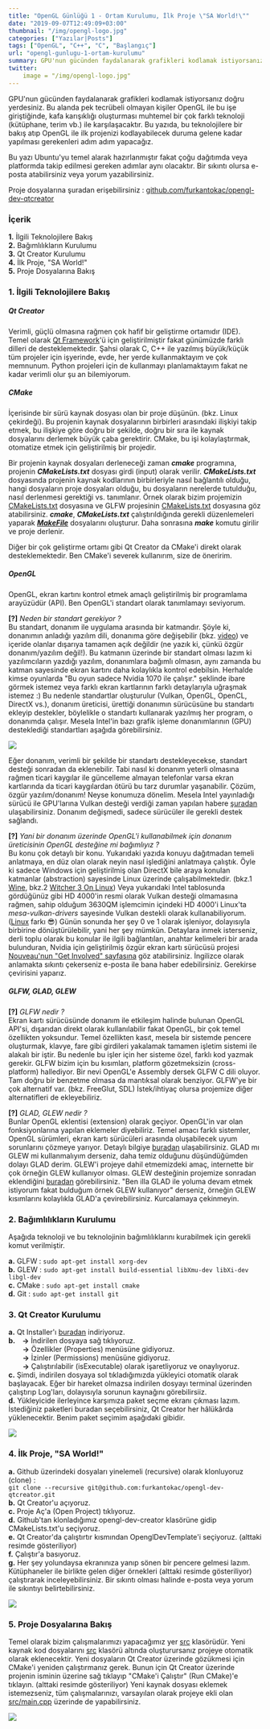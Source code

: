 ```yaml
---
title: "OpenGL Günlüğü 1 - Ortam Kurulumu, İlk Proje \"SA World!\""
date: "2019-09-07T12:49:09+03:00"
thumbnail: "/img/opengl-logo.jpg"
categories: ["Yazılar|Posts"]
tags: ["OpenGL", "C++", "C", "Başlangıç"]
url: "opengl-gunlugu-1-ortam-kurulumu"
summary: GPU'nun gücünden faydalanarak grafikleri kodlamak istiyorsanız doğru yerdesiniz. Bu yazıda, OpenGL ile ilk projenizi kodlayabilecek duruma gelene kadar yapılması gerekenleri adım adım yapacağız.
twitter:
    image = "/img/opengl-logo.jpg"
---
```


GPU'nun gücünden faydalanarak grafikleri kodlamak istiyorsanız doğru yerdesiniz. Bu alanda pek tecrübeli olmayan kişiler OpenGL ile bu işe giriştiğinde, kafa karışıklığı oluşturması muhtemel bir çok farklı teknoloji (kütüphane, terim vb.) ile karşılaşacaktır. Bu yazıda, bu teknolojilere bir bakış atıp OpenGL ile ilk projenizi kodlayabilecek duruma gelene kadar yapılması gerekenleri adım adım yapacağız.

Bu yazı Ubuntu'yu temel alarak hazırlanmıştır fakat çoğu dağıtımda veya platformda takip edilmesi gereken adımlar aynı olacaktır. Bir sıkıntı olursa e-posta atabilirsiniz veya yorum yazabilirsiniz.

Proje dosyalarına şuradan erişebilirsiniz : [github.com/furkantokac/opengl-dev-qtcreator](https://github.com/furkantokac/opengl-dev-qtcreator)


### İçerik

**1.** İlgili Teknolojilere Bakış <br>
**2.** Bağımlılıkların Kurulumu <br>
**3.** Qt Creator Kurulumu <br>
**4.** İlk Proje, "SA World!" <br>
**5.** Proje Dosyalarına Bakış


### 1. İlgili Teknolojilere Bakış

##### Qt Creator

Verimli, güçlü olmasına rağmen çok hafif bir geliştirme ortamıdır (IDE). Temel olarak [Qt Framework](/qt-framework-genel-bakis)'ü için geliştirilmiştir fakat günümüzde farklı dilleri de desteklemektedir. Şahsi olarak C, C++ ile yazılmış büyük/küçük tüm projeler için işyerinde, evde, her yerde kullanmaktayım ve çok memnunum. Python projeleri için de kullanmayı planlamaktayım fakat ne kadar verimli olur şu an bilemiyorum.


##### CMake

İçerisinde bir sürü kaynak dosyası olan bir proje düşünün. (bkz. Linux çekirdeği). Bu projenin kaynak dosyalarının birbirleri arasındaki ilişkiyi takip etmek, bu ilişkiye göre doğru bir şekilde, doğru bir sıra ile kaynak dosyalarını derlemek büyük çaba gerektirir. CMake, bu işi kolaylaştırmak, otomatize etmek için geliştirilmiş bir projedir. 

Bir projenin kaynak dosyaları derleneceği zaman ***cmake*** programına, projenin ***CMakeLists.txt*** dosyası girdi (input) olarak verilir. ***CMakeLists.txt*** dosyasında projenin kaynak kodlarının birbirleriyle nasıl bağlantılı olduğu, hangi dosyaların proje dosyaları olduğu, bu dosyaların nerelerde tutulduğu, nasıl derlenmesi gerektiği vs. tanımlanır. Örnek olarak bizim projemizin [CMakeLists.txt](https://github.com/furkantokac/opengl-dev-qtcreator/blob/master/CMakeLists.txt) dosyasına ve GLFW projesinin [CMakeLists.txt](https://github.com/glfw/glfw/blob/b1309dd42a72c8f7cd58a6f75329c4328679aed2/CMakeLists.txt) dosyasına göz atabilirsiniz. ***cmake***, ***CMakeLists.txt*** çalıştırıldığında gerekli düzenlemeleri yaparak [***MakeFile***](https://stackoverflow.com/questions/25789644/difference-between-using-makefile-and-cmake-to-compile-the-code/25790020) dosyalarını oluşturur. Daha sonrasına ***make*** komutu girilir ve proje derlenir.

Diğer bir çok geliştirme ortamı gibi Qt Creator da CMake'i direkt olarak desteklemektedir. Ben CMake'i severek kullanırım, size de öneririm.


##### OpenGL

OpenGL, ekran kartını kontrol etmek amaçlı geliştirilmiş bir programlama arayüzüdür (API). Ben OpenGL'i standart olarak tanımlamayı seviyorum.

**[?]** *Neden bir standart gerekiyor ?* <br>
Bu standart, donanım ile uygulama arasında bir katmandır. Şöyle ki, donanımın anladığı yazılım dili, donanıma göre değişebilir (bkz. [video](https://www.youtube.com/watch?v=KHa-OSrZPGo)) ve içeride olanlar dışarıya tamamen açık değildir (ne yazık ki, çünkü özgür donanım/yazılım değil!). Bu katmanın üzerinde bir standart olması lazım ki yazılımcıların yazdığı yazılım, donanımlara bağımlı olmasın, aynı zamanda bu katman sayesinde ekran kartını daha kolaylıkla kontrol edebilsin. Herhalde kimse oyunlarda "Bu oyun sadece Nvidia 1070 ile çalışır." şeklinde ibare görmek istemez veya farklı ekran kartlarının farklı detaylarıyla uğraşmak istemez :) Bu nedenle standartlar oluşturulur (Vulkan, OpenGL, OpenCL, DirectX vs.), donanım üreticisi, ürettiği donanımın sürücüsüne bu standartı ekleyip destekler, böylelikle o standartı kullanarak yazılmış her program, o donanımda çalışır. Mesela Intel'in bazı grafik işleme donanımlarının (GPU) desteklediği standartları aşağıda görebilirsiniz.

[![](/img/intel-gpu-api-compatibilities.jpg)](https://www.intel.com/content/www/us/en/support/articles/000005524/graphics-drivers.html)

Eğer donanım, verimli bir şekilde bir standartı destekleyecekse, standart desteği sonradan da eklenebilir. Tabi nasıl ki donanım yeterli olmasına rağmen ticari kaygılar ile güncelleme almayan telefonlar varsa ekran kartlarında da ticari kaygılardan ötürü bu tarz durumlar yaşanabilir. Çözüm, özgür yazılım/donanım! Neyse konumuza dönelim. Mesela Intel yayınladığı sürücü ile GPU'larına Vulkan desteği verdiği zaman yapılan habere [şuradan](https://www.geeks3d.com/20180830/intel-hd-graphics-driver-v6286-released-vulkan-1-1-82-support-added/) ulaşabilirsiniz. Donanım değişmedi, sadece sürücüler ile gerekli destek sağlandı.

**[?]** *Yani bir donanım üzerinde OpenGL'i kullanabilmek için donanım üreticisinin OpenGL desteğine mi bağımlıyız ?* <br>
Bu konu çok detaylı bir konu. Yukarıdaki yazıda konuyu dağıtmadan temeli anlatmaya, en düz olan olarak neyin nasıl işlediğini anlatmaya çalıştık. Öyle ki sadece Windows için geliştirilmiş olan DirectX bile araya konulan katmanlar (abstraction) sayesinde Linux üzerinde çalışabilmektedir. (bkz.1 [Wine](https://www.winehq.org/), bkz.2 [Witcher 3 On Linux](https://www.youtube.com/watch?v=rusq83ETM9E)) Veya yukarıdaki Intel tablosunda gördüğünüz gibi HD 4000'in resmi olarak Vulkan desteği olmamasına rağmen, sahip olduğum 3630QM işlemcimin içindeki HD 4000'i Linux'ta *mesa-vulkan-drivers* sayesinde Vulkan destekli olarak kullanabiliyorum. ([Linux](https://youtu.be/oHNKTlz1lps) farkı 😎) Günün sonunda her şey 0 ve 1 olarak işleniyor, dolayısıyla birbirine dönüştürülebilir, yani her şey mümkün. Detaylara inmek isterseniz, derli toplu olarak bu konular ile ilgili bağlantıları, anahtar kelimeleri bir arada bulunduran, Nvidia için geliştirilmiş özgür ekran kartı sürücüsü projesi [Nouveau'nun "Get Involved" sayfasına](https://nouveau.freedesktop.org/wiki/IntroductoryCourse/) göz atabilirsiniz. İngilizce olarak anlamakta sıkıntı çekerseniz e-posta ile bana haber edebilirsiniz. Gerekirse çevirisini yaparız.


##### GLFW, GLAD, GLEW

**[?]** *GLFW nedir ?* <br>
Ekran kartı sürücüsünde donanım ile etkileşim halinde bulunan OpenGL API'si, dışarıdan direkt olarak kullanılabilir fakat OpenGL, bir çok temel özellikten yoksundur. Temel özellikten kasıt, mesela bir sistemde pencere oluşturmak, klavye, fare gibi girdileri yakalamak tamamen işletim sistemi ile alakalı bir iştir. Bu nedenle bu işler için her sisteme özel, farklı kod yazmak gerekir. GLFW bizim için bu kısımları, platform gözetmeksizin (cross-platform) hallediyor. Bir nevi OpenGL'e Assembly dersek GLFW C dili oluyor. Tam doğru bir benzetme olmasa da mantıksal olarak benziyor. GLFW'ye bir çok alternatif var. (bkz. FreeGlut, SDL) İstek/ihtiyaç olursa projemize diğer alternatifleri de ekleyebiliriz.

**[?]** *GLAD, GLEW nedir ?* <br>
Bunlar OpenGL eklentisi (extension) olarak geçiyor. OpenGL'in var olan fonksiyonlarına yapılan eklemeler diyebiliriz. Temel amacı farklı sistemler, OpenGL sürümleri, ekran kartı sürücüleri arasında oluşabilecek uyum sorunlarını çözmeye yarıyor. Detaylı bilgiye [buradan](https://www.khronos.org/opengl/wiki/OpenGL_Extension) ulaşabilirsiniz. GLAD mı GLEW mi kullanmalıyım derseniz, daha temiz olduğunu düşündüğümden dolayı GLAD derim. GLEW'i projeye dahil etmemizdeki amaç, internette bir çok örneğin GLEW kullanıyor olması. GLEW desteğinin projemize sonradan eklendiğini [buradan](https://github.com/furkantokac/opengl-dev-qtcreator/commits/master) görebilirsiniz. "Ben illa GLAD ile yoluma devam etmek istiyorum fakat bulduğum örnek GLEW kullanıyor" derseniz, örneğin GLEW kısımlarını kolaylıkla GLAD'a çevirebilirsiniz. Kurcalamaya çekinmeyin.


### 2. Bağımlılıkların Kurulumu

Aşağıda teknoloji ve bu teknolojinin bağımlılıklarını kurabilmek için gerekli komut verilmiştir.

**a.** GLFW :  `sudo apt-get install xorg-dev` <br>
**b.** GLEW : `sudo apt-get install build-essential libXmu-dev libXi-dev libgl-dev` <br>
**c.** CMake : `sudo apt-get install cmake` <br>
**d.** Git : `sudo apt-get install git`


### 3. Qt Creator Kurulumu

**a.** Qt Installer'ı [buradan](https://www.qt.io/download-qt-installer) indiriyoruz. <br>
**b.**&emsp;**->** İndirilen dosyaya sağ tıklıyoruz. <br>
&emsp;&emsp;**->** Özellikler (Properties) menüsüne gidiyoruz. <br>
&emsp;&emsp;**->** İzinler (Permissions) menüsüne gidiyoruz. <br>
&emsp;&emsp;**->** Çalıştırılabilir (isExecutable) olarak işaretliyoruz ve onaylıyoruz. <br>
**c.** Şimdi, indirilen dosyaya sol tıkladığımızda yükleyici otomatik olarak başlayacak. Eğer bir hareket olmazsa indirilen dosyayı terminal üzerinden çalıştırıp Log'ları, dolayısıyla sorunun kaynağını görebilirsiiz.  <br>
**d.** Yükleyicide ilerleyince karşımıza paket seçme ekranı çıkması lazım. İstediğiniz paketleri buradan seçebilirsiniz, Qt Creator her hâlükârda yüklenecektir. Benim paket seçimim aşağıdaki gibidir.

![ ](/img/qt-installation-packages.png#center)


### 4. İlk Proje, "SA World!"

**a.** Github üzerindeki dosyaları yinelemeli (recursive) olarak klonluyoruz (clone) : <br>`git clone --recursive git@github.com:furkantokac/opengl-dev-qtcreator.git` <br>
**b.** Qt Creator'u açıyoruz.<br>
**c.** Proje Aç'a (Open Project) tıklıyoruz. <br>
**d.** Github'tan klonladığımız opengl-dev-creator klasörüne gidip CMakeLists.txt'u seçiyoruz. <br>
**e.** Qt Creator'da çalıştırtır kısmından OpenglDevTemplate'i seçiyoruz. (alttaki resimde gösteriliyor) <br>
**f.** Çalıştır'a basıyoruz. <br>
**g.** Her şey yolundaysa ekranınıza yanıp sönen bir pencere gelmesi lazım. Kütüphaneler ile birlikte gelen diğer örnekleri (alttaki resimde gösteriliyor) çalıştırarak inceleyebilirsiniz. Bir sıkıntı olması halinde e-posta veya yorum ile sıkıntıyı belirtebilirsiniz.

![ ](/img/qtcreator-run-glfw-examples.png#center)


### 5. Proje Dosyalarına Bakış

Temel olarak bizim çalışmalarımızı yapacağımız yer [src][srcFolder] klasörüdür. Yeni kaynak kod dosyalarını [src][srcFolder] klasörü altında oluşturursanız projeye otomatik olarak eklenecektir. Yeni dosyaların Qt Creator üzerinde gözükmesi için CMake'i yeniden çalıştırmanız gerek. Bunun için Qt Creator üzerinde projenin isminin üzerine sağ tıklayıp "CMake'i Çalıştır" (Run CMake)'e tıklayın. (alttaki resimde gösteriliyor) Yeni kaynak dosyası eklemek istemezseniz, tüm çalışmalarınızı, varsayılan olarak projeye ekli olan [src/main.cpp](https://github.com/furkantokac/opengl-dev-qtcreator/blob/master/src/main.cpp) üzerinde de yapabilirsiniz.


![ ](/img/qtcreator-run-cmake.png#center)

[srcFolder]: https://github.com/furkantokac/opengl-dev-qtcreator/tree/master/src
